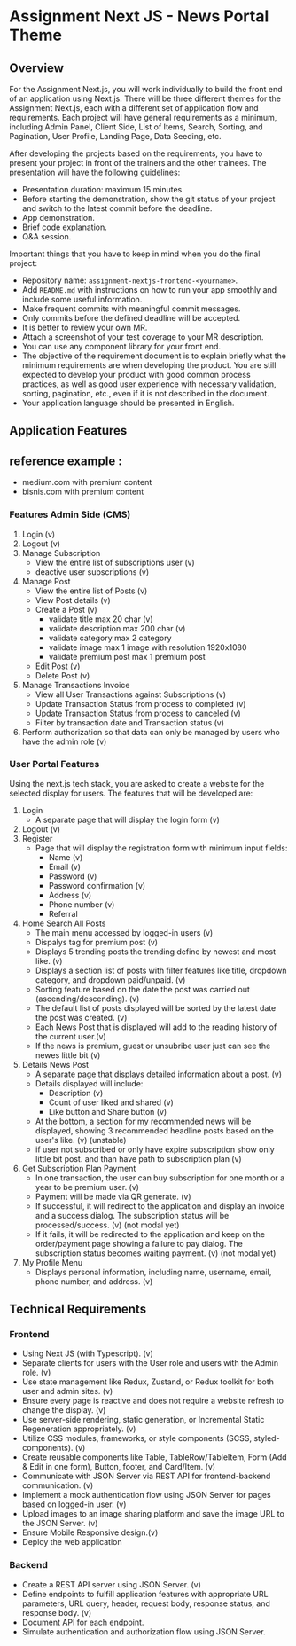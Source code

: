 # Assignment Next JS - News Portal Theme

## Overview

For the Assignment Next.js, you will work individually to build the front end of an application using Next.js. There will be three different themes for the Assignment Next.js, each with a different set of application flow and requirements. Each project will have general requirements as a minimum, including Admin Panel, Client Side, List of Items, Search, Sorting, and Pagination, User Profile, Landing Page, Data Seeding, etc.

After developing the projects based on the requirements, you have to present your project in front of the trainers and the other trainees. The presentation will have the following guidelines:

- Presentation duration: maximum 15 minutes.
- Before starting the demonstration, show the git status of your project and switch to the latest commit before the deadline.
- App demonstration.
- Brief code explanation.
- Q&A session.

Important things that you have to keep in mind when you do the final project:

- Repository name: `assignment-nextjs-frontend-<yourname>`.
- Add `README.md` with instructions on how to run your app smoothly and include some useful information.
- Make frequent commits with meaningful commit messages.
- Only commits before the defined deadline will be accepted.
- It is better to review your own MR.
- Attach a screenshot of your test coverage to your MR description.
- You can use any component library for your front end.
- The objective of the requirement document is to explain briefly what the minimum requirements are when developing the product. You are still expected to develop your product with good common process practices, as well as good user experience with necessary validation, sorting, pagination, etc., even if it is not described in the document.
- Your application language should be presented in English.

## Application Features

## reference example :

- medium.com with premium content
- bisnis.com with premium content

### Features Admin Side (CMS)

1. Login (v)
2. Logout (v)
3. Manage Subscription
   - View the entire list of subscriptions user (v)
   - deactive user subscriptions (v)
4. Manage Post
   - View the entire list of Posts (v)
   - View Post details (v)
   - Create a Post (v)
     - validate title max 20 char (v)
     - validate description max 200 char (v)
     - validate category max 2 category
     - validate image max 1 image with resolution 1920x1080
     - validate premium post max 1 premium post
   - Edit Post (v)
   - Delete Post (v)
5. Manage Transactions Invoice
   - View all User Transactions against Subscriptions (v)
   - Update Transaction Status from process to completed (v)
   - Update Transaction Status from process to canceled (v)
   - Filter by transaction date and Transaction status (v)
6. Perform authorization so that data can only be managed by users who have the admin role (v)

### User Portal Features

Using the next.js tech stack, you are asked to create a website for the selected display for users. The features that will be developed are:

1. Login
   - A separate page that will display the login form (v)
2. Logout (v)
3. Register
   - Page that will display the registration form with minimum input fields:
     - Name (v)
     - Email (v)
     - Password (v)
     - Password confirmation (v)
     - Address (v)
     - Phone number (v)
     - Referral
4. Home Search All Posts
   - The main menu accessed by logged-in users (v)
   - Dispalys tag for premium post (v)
   - Displays 5 trending posts the trending define by newest and most like. (v)
   - Displays a section list of posts with filter features like title, dropdown category, and dropdown paid/unpaid. (v)
   - Sorting feature based on the date the post was carried out (ascending/descending). (v)
   - The default list of posts displayed will be sorted by the latest date the post was created. (v)
   - Each News Post that is displayed will add to the reading history of the current user.(v)
   - If the news is premium, guest or unsubribe user just can see the newes little bit (v)
5. Details News Post
   - A separate page that displays detailed information about a post. (v)
   - Details displayed will include:
     - Description (v)
     - Count of user liked and shared (v)
     - Like button and Share button (v)
   - At the bottom, a section for my recommended news will be displayed, showing 3 recommended headline posts based on the user's like. (v) (unstable)
   - if user not subscribed or only have expire subscription show only little bit post. and than have path to subscription plan (v)
6. Get Subscription Plan Payment
   - In one transaction, the user can buy subscription for one month or a year to be premium user. (v)
   - Payment will be made via QR generate. (v)
   - If successful, it will redirect to the application and display an invoice and a success dialog. The subscription status will be processed/success. (v) (not modal yet)
   - If it fails, it will be redirected to the application and keep on the order/payment page showing a failure to pay dialog. The subscription status becomes waiting payment. (v) (not modal yet)
7. My Profile Menu
   - Displays personal information, including name, username, email, phone number, and address. (v)

## Technical Requirements

### Frontend

- Using Next JS (with Typescript). (v)
- Separate clients for users with the User role and users with the Admin role. (v)
- Use state management like Redux, Zustand, or Redux toolkit for both user and admin sites. (v)
- Ensure every page is reactive and does not require a website refresh to change the display. (v)
- Use server-side rendering, static generation, or Incremental Static Regeneration appropriately. (v)
- Utilize CSS modules, frameworks, or style components (SCSS, styled-components). (v)
- Create reusable components like Table, TableRow/TableItem, Form (Add & Edit in one form), Button, footer, and Card/Item. (v)
- Communicate with JSON Server via REST API for frontend-backend communication. (v)
- Implement a mock authentication flow using JSON Server for pages based on logged-in user. (v)
- Upload images to an image sharing platform and save the image URL to the JSON Server. (v)
- Ensure Mobile Responsive design.(v)
- Deploy the web application

### Backend

- Create a REST API server using JSON Server. (v)
- Define endpoints to fulfill application features with appropriate URL parameters, URL query, header, request body, response status, and response body. (v)
- Document API for each endpoint.
- Simulate authentication and authorization flow using JSON Server.
